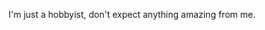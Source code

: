 I'm just a hobbyist, don't expect anything amazing from me.

<!---
TrevorLouis/TrevorLouis is a ✨ special ✨ repository because its `README.md` (this file) appears on your GitHub profile.
You can click the Preview link to take a look at your changes.
--->

